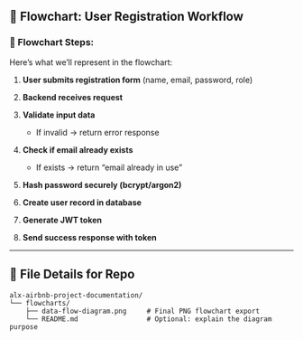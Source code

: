 ## 🧭 **Flowchart: User Registration Workflow**

### 🔄 Flowchart Steps:

Here’s what we’ll represent in the flowchart:

1. **User submits registration form** (name, email, password, role)
2. **Backend receives request**
3. **Validate input data**

   * If invalid → return error response
4. **Check if email already exists**

   * If exists → return “email already in use”
5. **Hash password securely (bcrypt/argon2)**
6. **Create user record in database**
7. **Generate JWT token**
8. **Send success response with token**

---

## 📁 File Details for Repo

```
alx-airbnb-project-documentation/
└── flowcharts/
    ├── data-flow-diagram.png     # Final PNG flowchart export
    └── README.md                 # Optional: explain the diagram purpose
```

